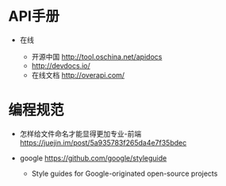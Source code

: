 # API手册

- 在线

  - 开源中国 <http://tool.oschina.net/apidocs>
  - <http://devdocs.io/>
  - 在线文档 <http://overapi.com/>


# 编程规范

- 怎样给文件命名才能显得更加专业-前端  <https://juejin.im/post/5a935783f265da4e7f35bdec>
- google <https://github.com/google/styleguide>

  - Style guides for Google-originated open-source projects
